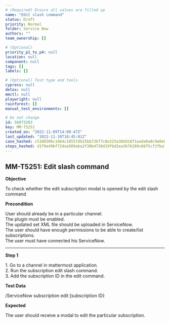 ```yaml
---
# (Required) Ensure all values are filled up
name: "Edit slash command"
status: Draft
priority: Normal
folder: Service Now
authors: ""
team_ownership: []

# (Optional)
priority_p1_to_p4: null
location: null
component: null
tags: []
labels: []

# (Optional) Test type and tools
cypress: null
detox: null
mmctl: null
playwright: null
rainforest: []
manual_test_environments: []

# Do not change
id: 56073203
key: MM-T5251
created_on: "2022-11-09T14:00:47Z"
last_updated: "2022-11-10T18:45:01Z"
case_hashed: c5108306c1664c1855fdb15bb73bf7c8e325a38dd18f1aada0a8c9e0e0b58d94f4d4129656695e5cb5fb44380118da2a
steps_hashed: d1f9a49bf72daa509aba2f38b4738d19fbd2ea3b76289c66f5cf2fba7ccfd3e17a5f224bc6eb56af4478cb89c9182c10
---
```


<!-- (Auto-generated) Based on frontmatter's "key" and "name" -->

## MM-T5251: Edit slash command

**Objective**

To check whether the edit subscription modal is opened by the edit slash command

**Precondition**

User should already be in a particular channel.\
The plugin must be enabled.\
The updated set XML file should be uploaded in ServiceNow.\
The user should have enough permissions to be able to create/list subscriptions.\
The user must have connected his ServiceNow.

---

**Step 1**

1\. Go to a channel in mattermost application.\
2\. Run the subscription edit slash command.\
3\. Add the subscription ID in the edit command.

**Test Data**

/ServiceNow subscription edit \[subscription ID}

**Expected**

The user should receive a modal to edit the particular subscription.
